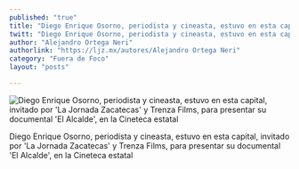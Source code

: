 ```yaml
---
published: "true"
title: "Diego Enrique Osorno, periodista y cineasta, estuvo en esta capital, invitado por 'La Jornada Zacatecas' y Trenza Films, para presentar su documental 'El Alcalde', en la Cineteca estatal"
twitt: "Diego Enrique Osorno, periodista y cineasta, estuvo en esta capital, invitado por 'La Jornada Zacatecas' y Trenza Films, para presentar su documental 'El Alcalde', en la Cineteca estatal"
author: "Alejandro Ortega Neri"
authorlink: "https://ljz.mx/autores/Alejandro Ortega Neri"
category: "Fuera de Foco"
layout: "posts"

---
```


![Diego Enrique Osorno, periodista y cineasta, estuvo en esta capital, invitado por 'La Jornada Zacatecas' y Trenza Films, para presentar su documental 'El Alcalde', en la Cineteca estatal](http://i.imgur.com/Y3Bhqcxm.jpg)

Diego Enrique Osorno, periodista y cineasta, estuvo en esta capital, invitado por 'La Jornada Zacatecas' y Trenza Films, para presentar su documental 'El Alcalde', en la Cineteca estatal
